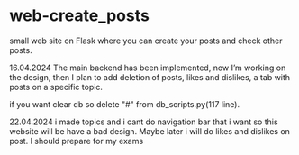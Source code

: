 # web-create_posts
small web site on Flask where you can create your posts and check other posts. 

16.04.2024
The main backend has been implemented, 
now I’m working on the design, 
then I plan to add deletion of posts, likes and dislikes, a tab with posts on a specific topic.

if you want clear db so delete "#" from db_scripts.py(117 line). 

22.04.2024 i made topics and i cant do navigation bar that i want so this website will be have a bad 
design. Maybe later i will do likes and dislikes on post. I should prepare for my exams
